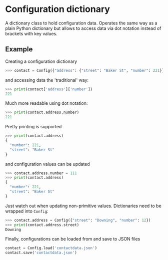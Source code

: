 # Configuration dictionary

A dictionary class to hold configuration data. Operates the same way as a plain
Python dictionary but allows to access data via dot notation instead of
brackets with key values.

## Example

Creating a configuration dictionary

```python
>>> contact = Config({"address": {"street": "Baker St", "number": 221}})
```

and accessing data the 'traditional' way:

```python
>>> print(contact['address']['number'])
221
```

Much more readable using dot notation:

```python
>>> print(contact.address.number)
221
```

Pretty printing is supported

```python
>>> print(contact.address)
{
  "number": 221,
  "street": "Baker St"
}
```

and configuration values can be updated

```python
>>> contact.address.number = 111
>>> print(contact.address)
{
  "number": 221,
  "street": "Baker St"
}
```

Just watch out when updating non-primitive values. Dictionaries need to be
wrapped into `Config`:

```python
>>> contact.address = Config({"street": "Downing", "number": 12})
>>> print(contact.address.street)
Downing
```

Finally, configurations can be loaded from and save to JSON files

```python
contact = Config.load('contactdata.json')
contact.save('contactdata.json')
```

